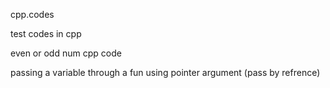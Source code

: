 cpp.codes 

test codes in cpp 

even or odd num cpp code

passing a variable through a fun using pointer argument (pass by refrence)
